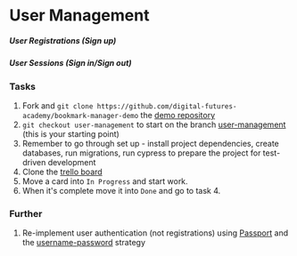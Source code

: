 # User Management

##### User Registrations (Sign up)
##### User Sessions (Sign in/Sign out)

### Tasks
1. Fork and `git clone https://github.com/digital-futures-academy/bookmark-manager-demo` the [demo repository](https://github.com/digital-futures-academy/bookmark-manager-demo)
2. `git checkout user-management` to start on the branch [user-management](https://github.com/digital-futures-academy/bookmark-manager-demo/tree/user-management) (this is your starting point)
3. Remember to go through set up - install project dependencies, create databases, run migrations, run cypress to prepare the project for test-driven development
3. Clone the [trello board](https://trello.com/b/VUDk4TCR/bookmark-manager-template)
4. Move a card into `In Progress` and start work.
5. When it's complete move it into `Done` and go to task 4.


### Further

1. Re-implement user authentication (not registrations) using [Passport](http://www.passportjs.org/docs/) and the [username-password](http://www.passportjs.org/docs/username-password/) strategy
